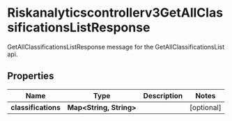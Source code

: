

# Riskanalyticscontrollerv3GetAllClassificationsListResponse

GetAllClassificationsListResponse message for the GetAllClassificationsList api.

## Properties

| Name | Type | Description | Notes |
|------------ | ------------- | ------------- | -------------|
|**classifications** | **Map&lt;String, String&gt;** |  |  [optional] |




